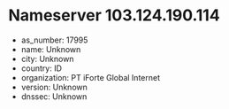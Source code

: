 # Nameserver 103.124.190.114

* as_number: 17995
* name: Unknown
* city: Unknown
* country: ID
* organization: PT iForte Global Internet
* version: Unknown
* dnssec: Unknown
